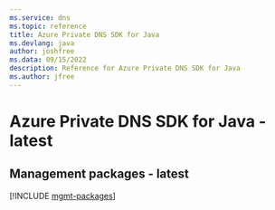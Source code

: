 ```yaml
---
ms.service: dns
ms.topic: reference
title: Azure Private DNS SDK for Java
ms.devlang: java
author: joshfree
ms.data: 09/15/2022
description: Reference for Azure Private DNS SDK for Java
ms.author: jfree
---
```

# Azure Private DNS SDK for Java - latest

## Management packages - latest
[!INCLUDE [mgmt-packages](private-dns-mgmt-index.md)]